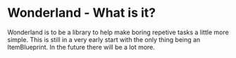 # Wonderland - What is it? 

Wonderland is to be a library to help make boring repetive tasks a little more simple. 
This is still in a very early start with the only thing being an ItemBlueprint. In the future there will be a lot more.

